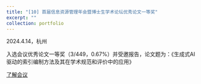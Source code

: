 ```yaml
---
title: "[10] 首届信息资源管理年会暨博士生学术论坛优秀论文一等奖"
excerpt: ""
collection: portfolio
---
```


2024.4.14，杭州

入选会议优秀论文一等奖（3/449，0.67%）并受邀报告，论文题为：《生成式AI驱动的索引编制方法及其在学术规范和评价中的应用》


[了解会议](https://mp.weixin.qq.com/s/R9FXO8p12GiWQ7Y_SOQ32g)